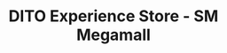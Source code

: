 ---
title: "DITO Experience Store - SM Megamall"
url: /mandaluyong/dito-experience-store-sm-megamall/
shop: Handy
---